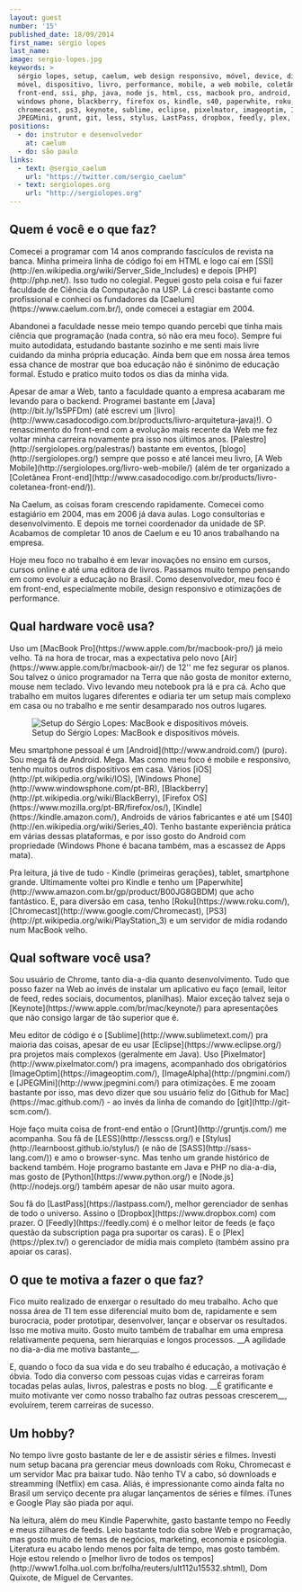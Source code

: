 ```yaml
---
layout: guest
number: '15'
published_date: 18/09/2014
first_name: sérgio lopes
last_name:
image: sergio-lopes.jpg
keywords: >
  sérgio lopes, setup, caelum, web design responsivo, móvel, device, dispositivo
  móvel, dispositivo, livro, performance, mobile, a web mobile, coletânea
  front-end, ssi, php, java, node js, html, css, macbook pro, android, ios,
  windows phone, blackberry, firefox os, kindle, s40, paperwhite, roku, python,
  chromecast, ps3, keynote, sublime, eclipse, pixelmator, imageoptim, ImageAlpha,
  JPEGMini, grunt, git, less, stylus, LastPass, dropbox, feedly, plex, dom quixote
positions:
  - do: instrutor e desenvolvedor
    at: caelum
  - do: são paulo
links:
  - text: @sergio_caelum
    url: "https://twitter.com/sergio_caelum"
  - text: sergiolopes.org
    url: "http://sergiolopes.org"
---
```


<section class="question">
  <div class="wrapper">
    <div class="question-title-area">
      <h2 class="question-title">Quem é você e o que faz?</h2>
    </div>
    <div class="question-content-area">
      <div class="question-content text">
        <p>
        Comecei a programar com 14 anos comprando fascículos de revista na
        banca. Minha primeira linha de código foi em HTML e logo caí em
        [SSI](http://en.wikipedia.org/wiki/Server_Side_Includes) e
        depois [PHP](http://php.net/). Isso tudo no colegial. Peguei gosto pela coisa e fui fazer
        faculdade de Ciência da Computação na USP. Lá cresci bastante como
        profissional e conheci os fundadores da
        [Caelum](https://www.caelum.com.br/), onde comecei a estagiar em 2004.
        </p>
        <p>
        Abandonei a faculdade nesse meio tempo quando percebi que tinha mais
        ciência que programação (nada contra, só não era meu foco). Sempre fui
        muito autodidata, estudando bastante sozinho e me senti mais livre
        cuidando da minha própria educação. Ainda bem que em nossa área temos
        essa chance de mostrar que boa educação não é sinônimo de educação
        formal. Estudo e pratico muito todos os dias da minha vida.
        </p>
        <p>
        Apesar de amar a Web, tanto a faculdade quanto a empresa acabaram me
        levando para o backend. Programei bastante em
        [Java](http://bit.ly/1s5PFDm) (até escrevi um
        [livro](http://www.casadocodigo.com.br/products/livro-arquitetura-java)!).
        O renascimento do front-end com a evolução mais recente da Web
        me fez voltar minha carreira novamente pra isso nos últimos anos.
        [Palestro](http://sergiolopes.org/palestras/) bastante em eventos,
        [blogo](http://sergiolopes.org/) sempre que posso e até lancei meu livro,
        [A Web Mobile](http://sergiolopes.org/livro-web-mobile/) (além de ter
        organizado a
        [Coletânea Front-end](http://www.casadocodigo.com.br/products/livro-coletanea-front-end/)).
        </p>
        <p>
        Na Caelum, as coisas foram crescendo rapidamente. Comecei como
        estagiário em 2004, mas em 2006 já dava aulas. Logo consultorias e
        desenvolvimento. E depois me tornei coordenador da unidade de SP.
        Acabamos de completar 10 anos de Caelum e eu 10 anos trabalhando na
        empresa.
        </p>
        <p>
        Hoje meu foco no trabalho é em levar inovações no ensino em cursos,
        cursos online e até uma editora de livros. Passamos muito tempo pensando
        em como evoluir a educação no Brasil. Como desenvolvedor, meu foco é em
        front-end, especialmente mobile, design responsivo e otimizações de
        performance.
        </p>
      </div>
    </div>
  </div>
</section>

<section class="question">
  <div class="wrapper">
    <div class="question-title-area">
      <h2 class="question-title">Qual hardware você usa?</h2>
    </div>
    <div class="question-content-area">
      <div class="question-content text">
        <p>
        Uso um [MacBook Pro](https://www.apple.com/br/macbook-pro/) já meio
        velho. Tá na hora de trocar, mas a expectativa pelo novo
        [Air](https://www.apple.com/br/macbook-air/) de 12'' me fez segurar os
        planos. Sou talvez o único programador na Terra que não gosta de monitor
        externo, mouse nem teclado. Vivo levando meu notebook pra lá e pra cá.
        Acho que trabalho em muitos lugares diferentes e odiaria ter um setup
        mais complexo em casa ou no trabalho e me sentir desamparado nos outros
        lugares.
        </p>
        <figure class="image-fit">
          <img
            src="/images/content/sergio-lopes-workspace.jpg"
            alt="Setup do Sérgio Lopes: MacBook e dispositivos móveis."
          />
          <figcaption class="caption-bottom">
            Setup do Sérgio Lopes: MacBook e dispositivos móveis.
          </figcaption>
        </figure>
        <p>
        Meu smartphone pessoal é um [Android](http://www.android.com/) (puro).
        Sou mega fã de Android. Mega. Mas como meu foco é mobile e responsivo,
        tenho muitos outros dispositivos em casa. Vários
        [iOS](http://pt.wikipedia.org/wiki/IOS),
        [Windows Phone](http://www.windowsphone.com/pt-BR),
        [Blackberry](http://pt.wikipedia.org/wiki/BlackBerry),
        [Firefox OS](https://www.mozilla.org/pt-BR/firefox/os/),
        [Kindle](https://kindle.amazon.com/), Androids de vários fabricantes e
        até um [S40](http://en.wikipedia.org/wiki/Series_40). Tenho bastante
        experiência prática em várias dessas plataformas, e por isso gosto do
        Android com propriedade (Windows Phone é bacana também, mas a escassez
        de Apps mata).
        </p>
        <p>
        Pra leitura, já tive de tudo - Kindle (primeiras gerações), tablet,
        smartphone grande. Ultimamente voltei pro Kindle e tenho um
        [Paperwhite](http://www.amazon.com.br/gp/product/B00JG8GBDM) que acho
        fantástico. E, para diversão em casa, tenho
        [Roku](https://www.roku.com/),
        [Chromecast](http://www.google.com/Chromecast),
        [PS3](http://pt.wikipedia.org/wiki/PlayStation_3) e um servidor de mídia
        rodando num MacBook velho.
        </p>
      </div>
    </div>
  </div>
</section>

<section class="question">
  <div class="wrapper">
    <div class="question-title-area">
      <h2 class="question-title">Qual software você usa?</h2>
    </div>
    <div class="question-content-area">
      <div class="question-content text">
        <p>
        Sou usuário de Chrome, tanto dia-a-dia quanto desenvolvimento. Tudo que
        posso fazer na Web ao invés de instalar um aplicativo eu faço (email,
        leitor de feed, redes sociais, documentos, planilhas). Maior exceção
        talvez seja o [Keynote](https://www.apple.com/br/mac/keynote/) para
        apresentações que não consigo largar de tão superior que é.
        </p>
        <p>
        Meu editor de código é o [Sublime](http://www.sublimetext.com/) pra
        maioria das coisas, apesar de eu usar [Eclipse](https://www.eclipse.org/)
        pra projetos mais complexos (geralmente em Java). Uso
        [Pixelmator](http://www.pixelmator.com/) pra imagens, acompanhado dos
        obrigatórios [ImageOptim](https://imageoptim.com/),
        [ImageAlpha](http://pngmini.com/) e [JPEGMini](http://www.jpegmini.com/)
        para otimizações. E me zooam bastante por isso, mas devo dizer que sou
        usuário feliz do [Github for Mac](https://mac.github.com/) - ao invés da
        linha de comando do [git](http://git-scm.com/).
        </p>
        <p>
        Hoje faço muita coisa de front-end então o [Grunt](http://gruntjs.com/)
        me acompanha. Sou fã de [LESS](http://lesscss.org/) e
        [Stylus](http://learnboost.github.io/stylus/) (e não de
        [SASS](http://sass-lang.com/)) e amo o browser-sync. Mas tenho um grande
        histórico de backend também. Hoje programo bastante em Java e PHP no
        dia-a-dia, mas gosto de [Python](https://www.python.org/) e
        [Node.js](http://nodejs.org/) também apesar de não usar muito agora.
        </p>
        <p>
        Sou fã do [LastPass](https://lastpass.com/), melhor gerenciador de
        senhas de todo o universo. Assino o [Dropbox](https://www.dropbox.com)
        com prazer. O [Feedly](https://feedly.com) é o melhor leitor de feeds
        (e faço questão da subscription paga pra suportar os caras). E o
        [Plex](https://plex.tv/) o gerenciador de mídia mais completo (também
        assino pra apoiar os caras).
        </p>
      </div>
    </div>
  </div>
</section>

<section class="question">
  <div class="wrapper">
    <div class="question-title-area">
      <h2 class="question-title">O que te motiva a fazer o que faz?</h2>
    </div>
    <div class="question-content-area">
      <div class="question-content text">
        <p>
        Fico muito realizado de enxergar o resultado do meu trabalho. Acho que
        nossa área de TI tem esse diferencial muito bom de, rapidamente e sem
        burocracia, poder prototipar, desenvolver, lançar e observar os
        resultados. Isso me motiva muito. Gosto muito também de trabalhar em uma
        empresa relativamente pequena, sem hierarquias e longos processos.
        __A agilidade no dia-a-dia me motiva bastante__.
        </p>
        <p>
        E, quando o foco da sua vida e do seu trabalho é educação, a motivação é
        óbvia. Todo dia converso com pessoas cujas vidas e carreiras foram
        tocadas pelas aulas, livros, palestras e posts no blog. __É gratificante
        e muito motivante ver como nosso trabalho faz outras pessoas crescerem__,
        evoluírem, terem carreiras de sucesso.
        </p>
      </div>
    </div>
  </div>
</section>

<section class="question">
  <div class="wrapper">
    <div class="question-title-area">
      <h2 class="question-title">Um hobby?</h2>
    </div>
    <div class="question-content-area">
      <div class="question-content text">
        <p>
        No tempo livre gosto bastante de ler e de assistir séries e filmes.
        Investi num setup bacana pra gerenciar meus downloads com Roku,
        Chromecast e um servidor Mac pra baixar tudo. Não tenho TV a cabo, só
        downloads e streamming (Netflix) em casa. Aliás, é impressionante como
        ainda falta no Brasil um serviço decente pra alugar lançamentos de
        séries e filmes. iTunes e Google Play são piada por aqui.
        </p>
        <p>
        Na leitura, além do meu Kindle Paperwhite, gasto bastante tempo no
        Feedly e meus zilhares de feeds. Leio bastante todo dia sobre Web e
        programação, mas gosto muito de temas de negócios, marketing, economia e
        psicologia. Literatura eu acabo lendo menos por falta de tempo, mas
        gosto também. Hoje estou relendo o
        [melhor livro de todos os tempos](http://www1.folha.uol.com.br/folha/reuters/ult112u15532.shtml),
        Dom Quixote, de Miguel de Cervantes.
        </p>
      </div>
    </div>
  </div>
</section>
